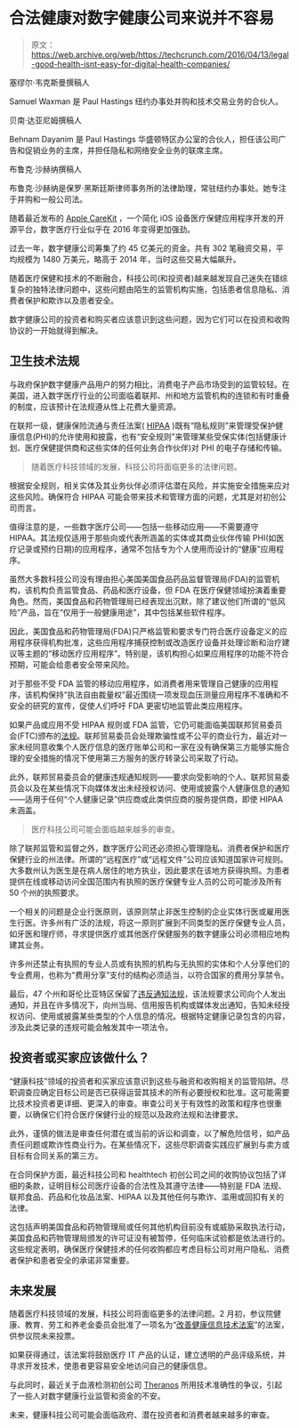 # 合法健康对数字健康公司来说并不容易

> 原文：<https://web.archive.org/web/https://techcrunch.com/2016/04/13/legal-good-health-isnt-easy-for-digital-health-companies/>

塞缪尔·韦克斯曼撰稿人

Samuel Waxman 是 Paul Hastings 纽约办事处并购和技术交易业务的合伙人。

贝南·达亚尼姆撰稿人

Behnam Dayanim 是 Paul Hastings 华盛顿特区办公室的合伙人，担任该公司广告和促销业务的主席，并担任隐私和网络安全业务的联席主席。

布鲁克·沙赫纳撰稿人

布鲁克·沙赫纳是保罗·黑斯廷斯律师事务所的法律助理，常驻纽约办事处。她专注于并购和一般公司法。

随着最近发布的 [Apple CareKit](https://web.archive.org/web/20220521104424/http://www.apple.com/pr/library/2016/03/21Apple-Advances-Health-Apps-with-CareKit.html) ，一个简化 iOS 设备医疗保健应用程序开发的开源平台，数字医疗行业似乎在 2016 年变得更加强劲。

过去一年，数字健康公司筹集了约 45 亿美元的资金。共有 302 笔融资交易，平均规模为 1480 万美元，略高于 2014 年，当时这些交易大幅飙升。

随着医疗保健和技术的不断融合，科技公司(和投资者)越来越发现自己迷失在错综复杂的独特法律问题中，这些问题由陌生的监管机构实施，包括患者信息隐私、消费者保护和欺诈以及患者安全。

数字健康公司的投资者和购买者应该意识到这些问题，因为它们可以在投资和收购协议的一开始就得到解决。

## 卫生技术法规

与政府保护数字健康产品用户的努力相比，消费电子产品市场受到的监管较轻。在美国，进入数字医疗行业的公司面临着联邦、州和地方监管机构的连锁和有时重叠的制度，应该预计在法规遵从性上花费大量资源。

在联邦一级，健康保险流通与责任法案( [HIPAA](https://web.archive.org/web/20220521104424/http://www.hhs.gov/hipaa/for-professionals/faq) )既有“隐私规则”来管理受保护健康信息(PHI)的允许使用和披露，也有“安全规则”来管理某些受保实体(包括健康计划、医疗保健提供商和这些实体的任何业务合作伙伴)对 PHI 的电子存储和传输。

> 随着医疗科技领域的发展，科技公司将面临更多的法律问题。

根据安全规则，相关实体及其业务伙伴必须评估潜在风险，并实施安全措施来应对这些风险。确保符合 HIPAA 可能会带来技术和管理方面的问题，尤其是对初创公司而言。

值得注意的是，一些数字医疗公司——包括一些移动应用——不需要遵守 HIPAA。其法规仅适用于那些向或代表所涵盖的实体或其商业伙伴传输 PHI(如医疗记录或预约日期)的应用程序，通常不包括专为个人使用而设计的“健康”应用程序。

虽然大多数科技公司没有理由担心美国美国食品药品监督管理局(FDA)的监管机构，该机构负责监管食品、药品和医疗设备，但 FDA 在医疗保健领域扮演着重要角色。然而，美国食品和药物管理局已经表现出沉默，除了建议他们所谓的“低风险”产品，旨在“仅用于一般健康用途”，其中包括某些软件程序。

因此，美国食品和药物管理局(FDA)只严格监管和要求专门符合医疗设备定义的应用程序获得机构批准，这些应用程序捕获控制或改造医疗设备并处理诊断和治疗建议等主题的“移动医疗应用程序”。特别是，该机构担心如果应用程序的功能不符合预期，可能会给患者安全带来风险。

对于那些不受 FDA 监管的移动应用程序，如消费者用来管理自己健康的应用程序，该机构保持“执法自由裁量权”最近围绕一项发现血压测量应用程序不准确和不安全的研究的宣传，促使人们呼吁 FDA 更密切地监管此类应用程序。

如果产品或应用不受 HIPAA 规则或 FDA 监管，它仍可能面临美国联邦贸易委员会(FTC)颁布的[法规](https://web.archive.org/web/20220521104424/https://www.ftc.gov/tips-advice/business-center/guidance/mobile-health-apps-interactive-tool)。联邦贸易委员会处理欺骗性或不公平的商业行为，最近对一家未经同意收集个人医疗信息的医疗账单公司和一家在没有确保第三方能够实施合理的安全措施的情况下使用第三方服务的医疗转录公司采取了行动。

此外，联邦贸易委员会的健康违规通知规则——要求向受影响的个人、联邦贸易委员会以及在某些情况下向媒体发出未经授权访问、使用或披露个人健康信息的通知——适用于任何“个人健康记录”供应商或此类供应商的服务提供商，即使 HIPAA 未涵盖。

> 医疗科技公司可能会面临越来越多的审查。

除了联邦监管和监督之外，数字医疗公司还必须担心管理隐私、消费者保护和医疗保健行业的州法律。所谓的“远程医疗”或“远程文件”公司应该知道国家许可规则。大多数州认为医生是在病人居住的地方执业，因此要求在该地方获得执照。为患者提供在线或移动访问全国范围内有执照的医疗保健专业人员的公司可能涉及所有 50 个州的执照要求。

一个相关的问题是企业行医原则，该原则禁止非医生控制的企业实体行医或雇用医生行医。许多州有广泛的法规，将这一原则扩展到不同类型的医疗保健专业人员，如牙医和理疗师，寻求提供医疗或其他医疗保健服务的数字健康公司必须相应地构建其业务。

许多州还禁止有执照的专业人员或有执照的机构与无执照的实体和个人分享他们的专业费用，也称为“费用分享”支付的结构必须适当，以符合国家的费用分享禁令。

最后，47 个州和哥伦比亚特区保留了[违反通知法规](https://web.archive.org/web/20220521104424/http://www.ncsl.org/research/telecommunications-and-information-technology/security-breach-notification-laws.aspx)，该法规要求公司向个人发出通知，并且在许多情况下，向州当局、信用报告机构或媒体发出通知，告知未经授权访问、使用或披露某些类型的个人信息的情况。根据特定健康记录包含的内容，涉及此类记录的违规可能会触发其中一项法令。

## 投资者或买家应该做什么？

“健康科技”领域的投资者和买家应该意识到这些与融资和收购相关的监管陷阱。尽职调查应确定目标公司是否已获得运营其技术的所有必要授权和批准。这可能需要比技术投资者更详细、更深入的审查。审查公司关于有效性的政策和程序也很重要，以确保它们符合医疗保健行业的规范以及政府法规和法律要求。

此外，谨慎的做法是审查任何潜在或当前的诉讼和调查，以了解危险信号，如产品责任问题或欺诈性商业行为。在某些情况下，这些尽职调查实践应扩展到与卖方或目标有合同关系的第三方。

在合同保护方面，最近科技公司和 healthtech 初创公司之间的收购协议包括了详细的条款，证明目标公司医疗设备的合法性及其遵守法律——特别是 FDA 法规、联邦食品、药品和化妆品法案、HIPAA 以及其他任何与欺诈、滥用或回扣有关的法律。

这包括声明美国食品和药物管理局或任何其他机构目前没有或威胁采取执法行动，美国食品和药物管理局颁发的许可证没有被暂停，任何临床试验都是依法进行的。这些规定表明，确保医疗保健技术的任何收购都应考虑目标公司对用户隐私、消费者保护和患者安全的承诺非常重要。

## 未来发展

随着医疗科技领域的发展，科技公司将面临更多的法律问题。2 月初，参议院健康、教育、劳工和养老金委员会批准了一项名为“[改善健康信息技术法案](https://web.archive.org/web/20220521104424/https://www.congress.gov/bill/114th-congress/senate-bill/2511/text)”的法案，供参议院未来投票。

如果获得通过，该法案将鼓励医疗 IT 产品的认证，建立透明的产品评级系统，并寻求开发技术，使患者更容易安全地访问自己的健康信息。

与此同时，最近关于血液检测初创公司 [Theranos](https://web.archive.org/web/20220521104424/http://www.wsj.com/articles/theranos-devices-often-failed-accuracy-requirements-1459465578) 所用技术准确性的争议，引起了一些人对数字健康行业监管和资金的不安。

未来，健康科技公司可能会面临政府、潜在投资者和消费者越来越多的审查。